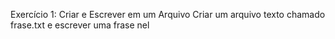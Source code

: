 Exercício 1: Criar e Escrever em um Arquivo
Criar um arquivo texto chamado frase.txt e escrever uma frase nel